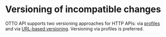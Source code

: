 # Versioning of incompatible changes

OTTO API supports two versioning approaches for HTTP APIs: via [profiles](/guidelines/r000065) and via [URL-based versioning](/guidelines/r000026).
Versioning via profiles is preferred.
